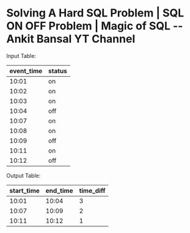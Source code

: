 # Solving A Hard SQL Problem | SQL ON OFF Problem | Magic of SQL -- Ankit Bansal YT Channel

Input Table:

| event_time | status |
|------------|--------|
|   10:01    |   on   |
|   10:02    |   on   |
|   10:03    |   on   |
|   10:04    |   off  |
|   10:07    |   on   |
|   10:08    |   on   |
|   10:09    |   off  |
|   10:11    |   on   |
|   10:12    |   off  |


Output Table:

| start_time | end_time | time_diff |
|------------|----------|-----------|
|   10:01    |  10:04   |     3     |
|   10:07    |  10:09   |     2     |
|   10:11    |  10:12   |     1     |
